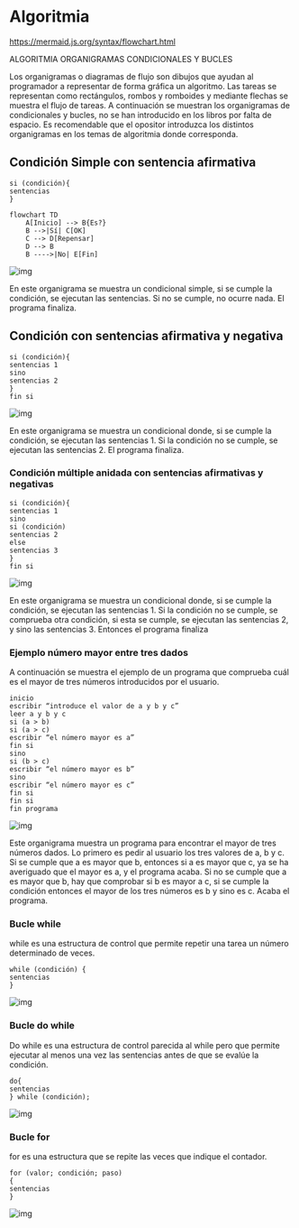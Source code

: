 # Algoritmia

https://mermaid.js.org/syntax/flowchart.html

ALGORITMIA
ORGANIGRAMAS CONDICIONALES Y BUCLES

Los organigramas o diagramas de flujo son dibujos que ayudan al
programador a representar de forma gráfica un algoritmo. Las tareas se representan
como rectángulos, rombos y romboides y mediante flechas se muestra el flujo de
tareas.
A continuación se muestran los organigramas de condicionales y bucles, no
se han introducido en los libros por falta de espacio. Es recomendable que el opositor
introduzca los distintos organigramas en los temas de algoritmia donde corresponda.

## Condición Simple con sentencia afirmativa

``` 
si (condición){
sentencias
}
```

```mermaid
flowchart TD
    A[Inicio] --> B{Es?}
    B -->|Sí| C[OK]
    C --> D[Repensar]
    D --> B
    B ---->|No| E[Fin]
 ```

![img](https://github.com/theintrokey/diagramas-de-flujo/dia_01.png)


En este organigrama se muestra un condicional simple, si se cumple la
condición, se ejecutan las sentencias. Si no se cumple, no ocurre nada. El programa
finaliza.


## Condición con sentencias afirmativa y negativa

```
si (condición){
sentencias 1
sino
sentencias 2
}
fin si
```
![img](https://github.com/theintrokey/)


En este organigrama se muestra un condicional donde, si se cumple la
condición, se ejecutan las sentencias 1. Si la condición no se cumple, se ejecutan las
sentencias 2. El programa finaliza.


### Condición múltiple anidada con sentencias afirmativas y negativas

```
si (condición){
sentencias 1
sino
si (condición)
sentencias 2
else
sentencias 3
}
fin si
```

![img](https://github.com/theintrokey/)

En este organigrama se muestra un condicional donde, si se cumple la
condición, se ejecutan las sentencias 1. Si la condición no se cumple, se comprueba
otra condición, si esta se cumple, se ejecutan las sentencias 2, y sino las sentencias
3. Entonces el programa finaliza


### Ejemplo número mayor entre tres dados
A continuación se muestra el ejemplo de un programa que comprueba cuál
es el mayor de tres números introducidos por el usuario.

```
inicio
escribir “introduce el valor de a y b y c”
leer a y b y c
si (a > b)
si (a > c)
escribir “el número mayor es a”
fin si
sino
si (b > c)
escribir “el número mayor es b”
sino
escribir “el número mayor es c”
fin si
fin si
fin programa
```

![img](https://github.com/theintrokey/)


Este organigrama muestra un programa para encontrar el mayor de tres
números dados. Lo primero es pedir al usuario los tres valores de a, b y c. Si se
cumple que a es mayor que b, entonces si a es mayor que c, ya se ha averiguado que
el mayor es a, y el programa acaba. Si no se cumple que a es mayor que b, hay que
comprobar si b es mayor a c, si se cumple la condición entonces el mayor de los tres
números es b y sino es c. Acaba el programa.


### Bucle while
while es una estructura de control que permite repetir una tarea un número
determinado de veces.

```
while (condición) {
sentencias
}
```

![img](https://github.com/theintrokey/)

### Bucle do while
Do while es una estructura de control parecida al while pero que permite
ejecutar al menos una vez las sentencias antes de que se evalúe la condición.

```
do{
sentencias
} while (condición);
```

![img](https://github.com/theintrokey/)


### Bucle for
for es una estructura que se repite las veces que indique el contador.

```
for (valor; condición; paso)
{
sentencias
}
```

![img](https://github.com/theintrokey/)




